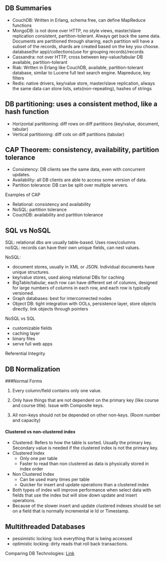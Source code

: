 ## DB Summaries

* CouchDB: Written in Erlang, schema free, can define MapReduce functions
* MongoDB: is not done over HTTP,  no style views, master/slave replication consistent, partition-tolerant. Always get back the same data. Documents are partitioned through sharing, each partition will have a subset of the records, shards are created based on the key you choose. database(for app)/collections(use for grouping records)/records
* Cassandra: not over HTTP, cross between key-value/tabular DB available, partition-tolerant
* Riak: Written in Erlang like CouchDB, available, partition-tolerant database, similar to Lucene full text search engine. Mapreduce, key filters
* Redis: native drivers, key/value store, master/slave replication, always the same data can store lists, sets(non-repeating), hashes of strings

## DB partitioning: uses a consistent method, like a hash function  

* Horizontal partitioning: diff rows on diff partitions (key/value, document, tabular)  
* Vertical partitioning: diff cols on diff partitions (tabular)  

## CAP Theorem: consistency, availability, partition tolerance

* Consistency: DB clients see the same data, even with concurrent updates.
* Availability: all DB clients are able to access some version of data.
* Partition tolerance: DB can be split over multiple servers.

Examples of CAP

* Relational: consistency and availability
* NoSQL: partition tolerance
* CouchDB: availability and partition tolerance

## SQL vs NoSQL

SQL: relational dbs are usually table-based. Uses rows/columns  
noSQL: records can have their own unique fields, can nest values.


NoSQL:

* document stores, usually in XML or JSON. Individual documents have unique structures.
* key/value stores, used along relational DBs for caching
* BigTable/tabular, each row can have different set of columns, designed for large numbers of columns in each row, and each row is typically versioned.
* Graph databases: best for interconnected nodes
* Object DB: tight integration with OOLs, persistence layer, store objects directly. link objects through pointers

NoSQL vs SQL

* customizable fields
* caching layer
* binary files
* serve full web apps

Referential Integrity

## DB Normalization

###Normal Forms

1. Every column/field contains only one value.
2. Only have things that are not dependent on the primary key (like course and course title). Issue with Composite keys.

3. All non-keys should not be depended on other non-keys. (Room number and capacity)

#### Clustered vs non-clustered index

* Clustered: Refers to how the table is sorted. Usually the primary key. Secondary value is needed if the clustered index is not the primary key.
* Clustered Index
    * Only one per table
    * Faster to read than non clustered as data is physically stored in index order
* Non Clustered Index
    * Can be used many times per table
    * Quicker for insert and update operations than a clustered index
* Both types of index will improve performance when select data with fields that use the index but will slow down update and insert operations.
* Because of the slower insert and update clustered indexes should be set on a field that is normally incremental ie Id or Timestamp.


## Multithreaded Databases

* pessimistic locking: lock everything that is being accessed
* optimistic locking: dirty reads that roll back transactions. 

Comparing DB Technologies: [Link](http://kkovacs.eu/cassandra-vs-mongodb-vs-couchdb-vs-redis)